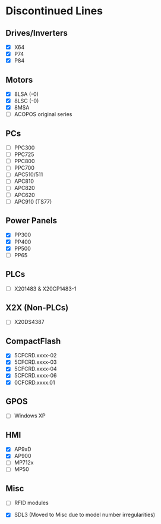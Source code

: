# Discontinued Lines
## Drives/Inverters
- [x] X64
- [x] P74
- [x] P84

## Motors
- [x] 8LSA (-0)
- [x] 8LSC (-0)
- [x] 8MSA
- [ ] ACOPOS original series

## PCs
- [ ] PPC300
- [ ] PPC725
- [ ] PPC800
- [ ] PPC700
- [ ] APC510/511
- [ ] APC810
- [ ] APC820
- [ ] APC620
- [ ] APC910 (TS77)

## Power Panels
- [x] PP300
- [x] PP400
- [x] PP500
- [ ] PP65

## PLCs
- [ ] X201483 & X20CP1483-1

## X2X (Non-PLCs)
- [ ] X20DS4387

## CompactFlash
- [x] 5CFCRD.xxxx-02
- [x] 5CFCRD.xxxx-03
- [x] 5CFCRD.xxxx-04
- [x] 5CFCRD.xxxx-06
- [x] 0CFCRD.xxxx.01

## GPOS
- [ ] Windows XP

## HMI

- [x] AP9xD
- [x] AP900
- [ ] MP712x
- [ ] MP50

## Misc
- [ ] RFID modules
- [x] SDL3 (Moved to Misc due to model number irregularities)


